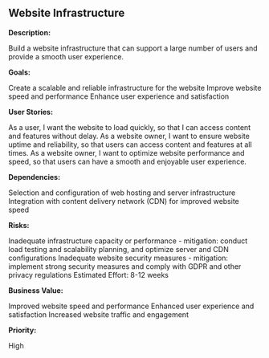 ## Website Infrastructure

**Description:** 

Build a website infrastructure that can support a large number of users and provide a smooth user experience.

**Goals:**

Create a scalable and reliable infrastructure for the website
Improve website speed and performance
Enhance user experience and satisfaction

**User Stories:**

As a user, I want the website to load quickly, so that I can access content and features without delay.
As a website owner, I want to ensure website uptime and reliability, so that users can access content and features at all times.
As a website owner, I want to optimize website performance and speed, so that users can have a smooth and enjoyable user experience.

**Dependencies:**

Selection and configuration of web hosting and server infrastructure
Integration with content delivery network (CDN) for improved website speed

**Risks:**

Inadequate infrastructure capacity or performance - mitigation: conduct load testing and scalability planning, and optimize server and CDN configurations
Inadequate website security measures - mitigation: implement strong security measures and comply with GDPR and other privacy regulations
Estimated Effort: 8-12 weeks

**Business Value:**

Improved website speed and performance
Enhanced user experience and satisfaction
Increased website traffic and engagement

**Priority:** 

High
